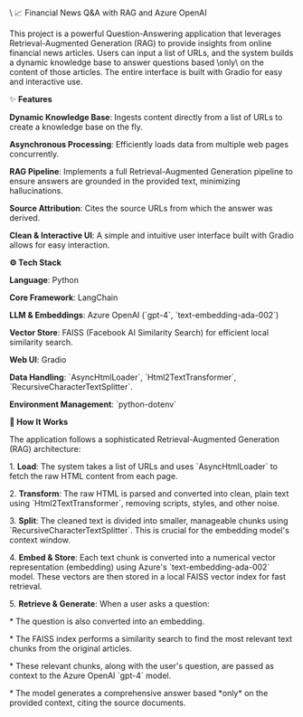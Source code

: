 \ 📈 Financial News Q&A with RAG and Azure OpenAI

This project is a powerful Question-Answering application that leverages
Retrieval-Augmented Generation (RAG) to provide insights from online
financial news articles. Users can input a list of URLs, and the system
builds a dynamic knowledge base to answer questions based \only\ on
the content of those articles. The entire interface is built with Gradio
for easy and interactive use.


✨ **Features**

**Dynamic Knowledge Base**: Ingests content directly from a list of URLs
to create a knowledge base on the fly.

**Asynchronous Processing**: Efficiently loads data from multiple web
pages concurrently.

**RAG Pipeline**: Implements a full Retrieval-Augmented Generation
pipeline to ensure answers are grounded in the provided text, minimizing
hallucinations.

**Source Attribution**: Cites the source URLs from which the answer was
derived.

**Clean & Interactive UI**: A simple and intuitive user interface built
with Gradio allows for easy interaction.

**⚙️ Tech Stack**

**Language**: Python

**Core Framework**: LangChain

**LLM & Embeddings**: Azure OpenAI (\`gpt-4\`,
\`text-embedding-ada-002\`)

**Vector Store**: FAISS (Facebook AI Similarity Search) for efficient
local similarity search.

**Web UI**: Gradio

**Data Handling**: \`AsyncHtmlLoader\`, \`Html2TextTransformer\`,
\`RecursiveCharacterTextSplitter\`.

**Environment Management**: \`python-dotenv\`

**🚀 How It Works**

The application follows a sophisticated Retrieval-Augmented Generation
(RAG) architecture:

1\. **Load**: The system takes a list of URLs and uses
\`AsyncHtmlLoader\` to fetch the raw HTML content from each page.

2\. **Transform**: The raw HTML is parsed and converted into clean,
plain text using \`Html2TextTransformer\`, removing scripts, styles, and
other noise.

3\. **Split**: The cleaned text is divided into smaller, manageable
chunks using \`RecursiveCharacterTextSplitter\`. This is crucial for the
embedding model\'s context window.

4\. **Embed & Store**: Each text chunk is converted into a numerical
vector representation (embedding) using Azure\'s
\`text-embedding-ada-002\` model. These vectors are then stored in a
local FAISS vector index for fast retrieval.

5\. **Retrieve & Generate**: When a user asks a question:

\* The question is also converted into an embedding.

\* The FAISS index performs a similarity search to find the most
relevant text chunks from the original articles.

\* These relevant chunks, along with the user\'s question, are passed as
context to the Azure OpenAI \`gpt-4\` model.

\* The model generates a comprehensive answer based \*only\* on the
provided context, citing the source documents.

